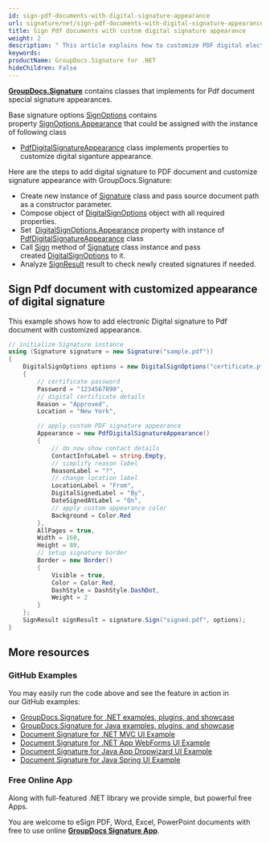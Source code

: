 ```yaml
---
id: sign-pdf-documents-with-digital-signature-appearance
url: signature/net/sign-pdf-documents-with-digital-signature-appearance
title: Sign Pdf documents with custom digital signature appearance
weight: 2
description: " This article explains how to customize PDF digital electronic signature on document page."
keywords: 
productName: GroupDocs.Signature for .NET
hideChildren: False
---
```

[**GroupDocs.Signature**](https://products.groupdocs.com/signature/net) contains classes that implements for Pdf document special signature appearances.

Base signature options [SignOptions](https://apireference.groupdocs.com/net/signature/groupdocs.signature.options/signoptions) contains property [SignOptions.Appearance](https://apireference.groupdocs.com/net/signature/groupdocs.signature.options/signoptions/properties/appearance) that could be assigned with the instance of following class

* [PdfDigitalSignatureAppearance](https://apireference.groupdocs.com/net/signature/groupdocs.signature.options.appearances/pdfdigitalsignatureappearance) class implements properties to customize digital siganture appearance. 

Here are the steps to add digital signature to PDF document and customize signature appearance with GroupDocs.Signature:

* Create new instance of [Signature](https://apireference.groupdocs.com/net/signature/groupdocs.signature/signature) class and pass source document path as a constructor parameter.
* Compose object of [DigitalSignOptions](https://apireference.groupdocs.com/net/signature/groupdocs.signature.options/digitalsignoptions) object with all required properties.
* Set  [DigitalSignOptions.Appearance](https://apireference.groupdocs.com/net/signature/groupdocs.signature.options/signoptions/properties/appearance) property with instance of [PdfDigitalSignatureAppearance](https://apireference.groupdocs.com/net/signature/groupdocs.signature.options.appearances/pdfdigitalsignatureappearance) class
* Call [Sign](https://apireference.groupdocs.com/net/signature/groupdocs.signature/signature/methods/sign) method of [Signature](https://apireference.groupdocs.com/net/signature/groupdocs.signature/signature) class instance and pass created [DigitalSignOptions](https://apireference.groupdocs.com/net/signature/groupdocs.signature.options/digitalsignoptions) to it.
* Analyze [SignResult](https://apireference.groupdocs.com/net/signature/groupdocs.signature.domain/signresult) result to check newly created signatures if needed.

## Sign Pdf document with customized appearance of digital signature

This example shows how to add electronic Digital signature to Pdf document with customized appearance.

```csharp
// initialize Signature instance
using (Signature signature = new Signature("sample.pdf"))
{
    DigitalSignOptions options = new DigitalSignOptions("certificate.pfx")
    {
        // certificate password
        Password = "1234567890",
        // digital certificate details
        Reason = "Approved",
        Location = "New York",

        // apply custom PDF signature appearance
        Appearance = new PdfDigitalSignatureAppearance()
        {
            // do now show contact details
            ContactInfoLabel = string.Empty,
            // simplify reason label
            ReasonLabel = "?",
            // change location label
            LocationLabel = "From",
            DigitalSignedLabel = "By",
            DateSignedAtLabel = "On",
            // apply custom appearance color
            Background = Color.Red
        },
        AllPages = true,
        Width = 160,
        Height = 80,
        // setup signature border
        Border = new Border()
        {
            Visible = true,
            Color = Color.Red,
            DashStyle = DashStyle.DashDot,
            Weight = 2
        }
    };
    SignResult signResult = signature.Sign("signed.pdf", options);
}
```

## More resources

### GitHub Examples

You may easily run the code above and see the feature in action in our GitHub examples:

* [GroupDocs.Signature for .NET examples, plugins, and showcase](https://github.com/groupdocs-signature/GroupDocs.Signature-for-.NET)
* [GroupDocs.Signature for Java examples, plugins, and showcase](https://github.com/groupdocs-signature/GroupDocs.Signature-for-Java)
* [Document Signature for .NET MVC UI Example](https://github.com/groupdocs-signature/GroupDocs.Signature-for-.NET-MVC)
* [Document Signature for .NET App WebForms UI Example](https://github.com/groupdocs-signature/GroupDocs.Signature-for-.NET-WebForms)
* [Document Signature for Java App Dropwizard UI Example](https://github.com/groupdocs-signature/GroupDocs.Signature-for-Java-Dropwizard)
* [Document Signature for Java Spring UI Example](https://github.com/groupdocs-signature/GroupDocs.Signature-for-Java-Spring)

### Free Online App

Along with full-featured .NET library we provide simple, but powerful free Apps.

You are welcome to eSign PDF, Word, Excel, PowerPoint documents with free to use online **[GroupDocs Signature App](https://products.groupdocs.app/signature)**.
